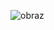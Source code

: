 ![obraz](https://user-images.githubusercontent.com/82496006/210225030-b7be7f06-54a9-47e5-9fb5-9742ef84f721.png)
